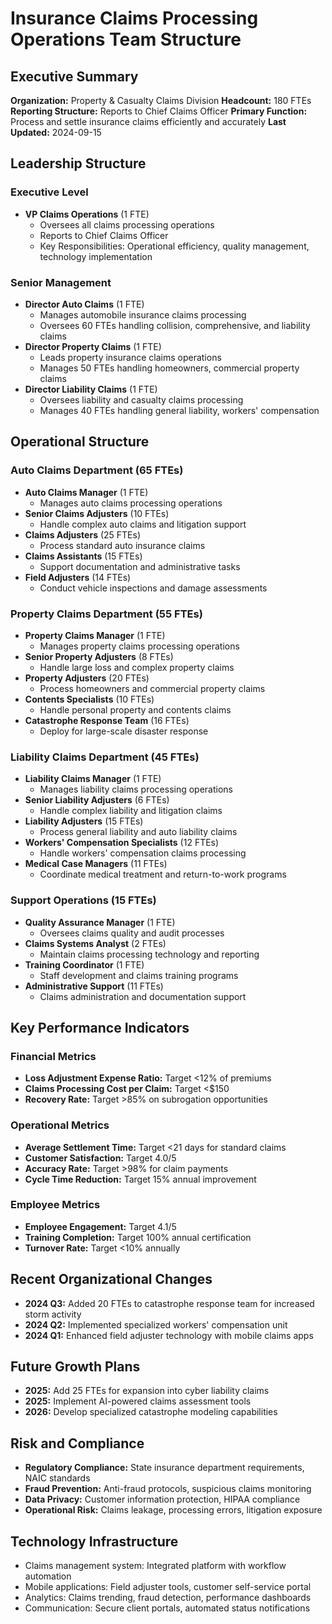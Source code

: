 # Insurance Claims Processing Operations Team Structure

## Executive Summary
**Organization:** Property & Casualty Claims Division
**Headcount:** 180 FTEs
**Reporting Structure:** Reports to Chief Claims Officer
**Primary Function:** Process and settle insurance claims efficiently and accurately
**Last Updated:** 2024-09-15

## Leadership Structure

### Executive Level
- **VP Claims Operations** (1 FTE)
  - Oversees all claims processing operations
  - Reports to Chief Claims Officer
  - Key Responsibilities: Operational efficiency, quality management, technology implementation

### Senior Management
- **Director Auto Claims** (1 FTE)
  - Manages automobile insurance claims processing
  - Oversees 60 FTEs handling collision, comprehensive, and liability claims
- **Director Property Claims** (1 FTE)
  - Leads property insurance claims operations
  - Manages 50 FTEs handling homeowners, commercial property claims
- **Director Liability Claims** (1 FTE)
  - Oversees liability and casualty claims processing
  - Manages 40 FTEs handling general liability, workers' compensation

## Operational Structure

### Auto Claims Department (65 FTEs)
- **Auto Claims Manager** (1 FTE)
  - Manages auto claims processing operations
- **Senior Claims Adjusters** (10 FTEs)
  - Handle complex auto claims and litigation support
- **Claims Adjusters** (25 FTEs)
  - Process standard auto insurance claims
- **Claims Assistants** (15 FTEs)
  - Support documentation and administrative tasks
- **Field Adjusters** (14 FTEs)
  - Conduct vehicle inspections and damage assessments

### Property Claims Department (55 FTEs)
- **Property Claims Manager** (1 FTE)
  - Manages property claims processing operations
- **Senior Property Adjusters** (8 FTEs)
  - Handle large loss and complex property claims
- **Property Adjusters** (20 FTEs)
  - Process homeowners and commercial property claims
- **Contents Specialists** (10 FTEs)
  - Handle personal property and contents claims
- **Catastrophe Response Team** (16 FTEs)
  - Deploy for large-scale disaster response

### Liability Claims Department (45 FTEs)
- **Liability Claims Manager** (1 FTE)
  - Manages liability claims processing operations
- **Senior Liability Adjusters** (6 FTEs)
  - Handle complex liability and litigation claims
- **Liability Adjusters** (15 FTEs)
  - Process general liability and auto liability claims
- **Workers' Compensation Specialists** (12 FTEs)
  - Handle workers' compensation claims processing
- **Medical Case Managers** (11 FTEs)
  - Coordinate medical treatment and return-to-work programs

### Support Operations (15 FTEs)
- **Quality Assurance Manager** (1 FTE)
  - Oversees claims quality and audit processes
- **Claims Systems Analyst** (2 FTEs)
  - Maintain claims processing technology and reporting
- **Training Coordinator** (1 FTE)
  - Staff development and claims training programs
- **Administrative Support** (11 FTEs)
  - Claims administration and documentation support

## Key Performance Indicators

### Financial Metrics
- **Loss Adjustment Expense Ratio:** Target <12% of premiums
- **Claims Processing Cost per Claim:** Target <$150
- **Recovery Rate:** Target >85% on subrogation opportunities

### Operational Metrics
- **Average Settlement Time:** Target <21 days for standard claims
- **Customer Satisfaction:** Target 4.0/5
- **Accuracy Rate:** Target >98% for claim payments
- **Cycle Time Reduction:** Target 15% annual improvement

### Employee Metrics
- **Employee Engagement:** Target 4.1/5
- **Training Completion:** Target 100% annual certification
- **Turnover Rate:** Target <10% annually

## Recent Organizational Changes
- **2024 Q3:** Added 20 FTEs to catastrophe response team for increased storm activity
- **2024 Q2:** Implemented specialized workers' compensation unit
- **2024 Q1:** Enhanced field adjuster technology with mobile claims apps

## Future Growth Plans
- **2025:** Add 25 FTEs for expansion into cyber liability claims
- **2025:** Implement AI-powered claims assessment tools
- **2026:** Develop specialized catastrophe modeling capabilities

## Risk and Compliance
- **Regulatory Compliance:** State insurance department requirements, NAIC standards
- **Fraud Prevention:** Anti-fraud protocols, suspicious claims monitoring
- **Data Privacy:** Customer information protection, HIPAA compliance
- **Operational Risk:** Claims leakage, processing errors, litigation exposure

## Technology Infrastructure
- Claims management system: Integrated platform with workflow automation
- Mobile applications: Field adjuster tools, customer self-service portal
- Analytics: Claims trending, fraud detection, performance dashboards
- Communication: Secure client portals, automated status notifications